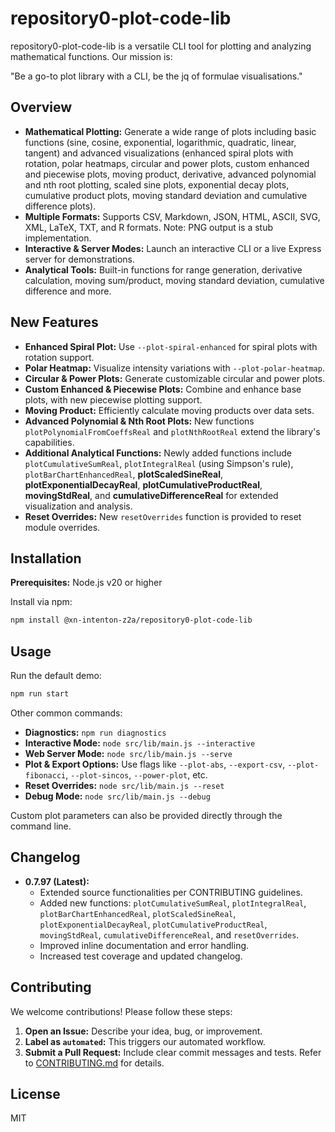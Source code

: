 # repository0-plot-code-lib

repository0-plot-code-lib is a versatile CLI tool for plotting and analyzing mathematical functions. Our mission is:

"Be a go-to plot library with a CLI, be the jq of formulae visualisations."

## Overview

- **Mathematical Plotting:** Generate a wide range of plots including basic functions (sine, cosine, exponential, logarithmic, quadratic, linear, tangent) and advanced visualizations (enhanced spiral plots with rotation, polar heatmaps, circular and power plots, custom enhanced and piecewise plots, moving product, derivative, advanced polynomial and nth root plotting, scaled sine plots, exponential decay plots, cumulative product plots, moving standard deviation and cumulative difference plots).
- **Multiple Formats:** Supports CSV, Markdown, JSON, HTML, ASCII, SVG, XML, LaTeX, TXT, and R formats. Note: PNG output is a stub implementation.
- **Interactive & Server Modes:** Launch an interactive CLI or a live Express server for demonstrations.
- **Analytical Tools:** Built-in functions for range generation, derivative calculation, moving sum/product, moving standard deviation, cumulative difference and more.

## New Features

- **Enhanced Spiral Plot:** Use `--plot-spiral-enhanced` for spiral plots with rotation support.
- **Polar Heatmap:** Visualize intensity variations with `--plot-polar-heatmap`.
- **Circular & Power Plots:** Generate customizable circular and power plots.
- **Custom Enhanced & Piecewise Plots:** Combine and enhance base plots, with new piecewise plotting support.
- **Moving Product:** Efficiently calculate moving products over data sets.
- **Advanced Polynomial & Nth Root Plots:** New functions `plotPolynomialFromCoeffsReal` and `plotNthRootReal` extend the library's capabilities.
- **Additional Analytical Functions:** Newly added functions include `plotCumulativeSumReal`, `plotIntegralReal` (using Simpson's rule), `plotBarChartEnhancedReal`, **plotScaledSineReal**, **plotExponentialDecayReal**, **plotCumulativeProductReal**, **movingStdReal**, and **cumulativeDifferenceReal** for extended visualization and analysis.
- **Reset Overrides:** New `resetOverrides` function is provided to reset module overrides.

## Installation

**Prerequisites:** Node.js v20 or higher

Install via npm:

```bash
npm install @xn-intenton-z2a/repository0-plot-code-lib
```

## Usage

Run the default demo:

```bash
npm run start
```

Other common commands:
- **Diagnostics:** `npm run diagnostics`
- **Interactive Mode:** `node src/lib/main.js --interactive`
- **Web Server Mode:** `node src/lib/main.js --serve`
- **Plot & Export Options:** Use flags like `--plot-abs`, `--export-csv`, `--plot-fibonacci`, `--plot-sincos`, `--power-plot`, etc.
- **Reset Overrides:** `node src/lib/main.js --reset`
- **Debug Mode:** `node src/lib/main.js --debug`

Custom plot parameters can also be provided directly through the command line.

## Changelog

- **0.7.97 (Latest):**
  - Extended source functionalities per CONTRIBUTING guidelines.
  - Added new functions: `plotCumulativeSumReal`, `plotIntegralReal`, `plotBarChartEnhancedReal`, `plotScaledSineReal`, `plotExponentialDecayReal`, `plotCumulativeProductReal`, `movingStdReal`, `cumulativeDifferenceReal`, and `resetOverrides`.
  - Improved inline documentation and error handling.
  - Increased test coverage and updated changelog.

## Contributing

We welcome contributions! Please follow these steps:
1. **Open an Issue:** Describe your idea, bug, or improvement.
2. **Label as `automated`:** This triggers our automated workflow.
3. **Submit a Pull Request:** Include clear commit messages and tests. Refer to [CONTRIBUTING.md](./CONTRIBUTING.md) for details.

## License

MIT
